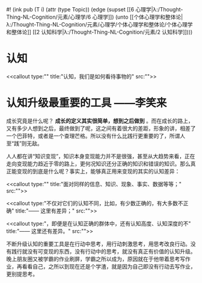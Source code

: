 #! (ink pub (T i) (attr (type Topic)) (edge (supset [[6 心理学|λ:/Thought-Thing-NL-Cognition/元素/心理学/6 心理学]]) (unto [[个体心理学和整体论|λ:/Thought-Thing-NL-Cognition/元素/心理学/个体心理学和整体论/个体心理学和整体论]] [[2 认知科学|λ:/Thought-Thing-NL-Cognition/元素/2 认知科学]])))

# 认知

<<callout type:"" title:"认知，我们是如何看待事物的" src:"">>

# 认知升级最重要的工具 ——李笑来

成长究竟是什么呢？ **成长的定义其实很简单，想到之后做到** 。而在成长的路上，又有多少人想到之后，最终做到了呢，这之间有着很大的差距，形象的讲，相差了一个巴菲特，或者是一个查理芒格。所以没有什么比践行更重要的了，所谓人至“践”则无敌。

人人都在讲“知识变现”，知识本身变现能力并不是很强，甚至从大趋势来看，正在走向变现能力趋近于零的路上，更何况知识还分正确的知识和错误的知识。那么真正能变现的到底是什么呢？事实上，能够真正用来变现的其实的认知差异：

<<callout type:"" title:"面对同样的信息、知识、现象、事实、数据等等；" src:"">>
> 
<<callout type:"不仅对它们的认知不同，比如，有少数正确的，有大多数不正确" title:"—— 这里有差异；" src:"">>
> 
<<callout type:"，即便是在认知正确的群体中，还有认知高度、认知深度的不" title:"—— 这里还有差异。" src:"">>

不断升级认知的重要工具是在行动中思考，用行动刺激思考，用思考改良行动。没有践行就没有可变现的东西，没有行动中的思考，就没有真正有价值的认知升级。晚上朋友圈又被学霸的作业刷屏，学霸之所以成为，原因就在于他带着思考写作业，再看看自己，之所以到现在还是个学渣，就是因为自己即没有行动去写作业，更别提思考。